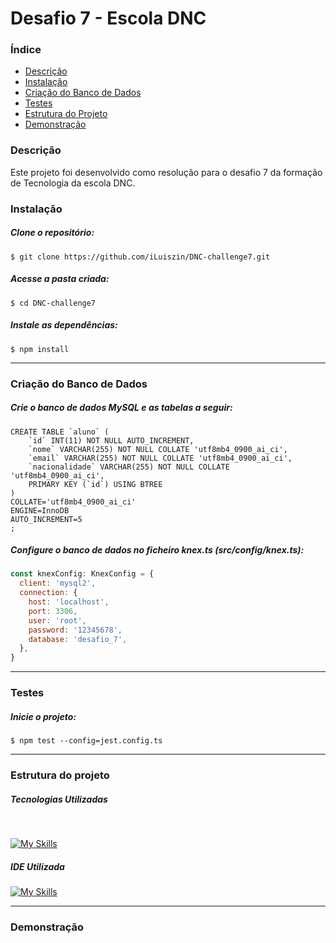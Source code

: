 # Desafio 7 - Escola DNC

### Índice

<ul>
  <a href="#descrição"><li>Descrição</li></a>
  <a href="#instalação"><li>Instalação</li></a>
  <a href="#criação-do-banco-de-dados"><li>Criação do Banco de Dados</li></a>
  <a href="#testes"><li>Testes</li></a>
  <a href="#estrutura-do-projeto"><li>Estrutura do Projeto</li></a>
  <a href="#demonstração"><li>Demonstração</li></a>
</ul>

### Descrição

Este projeto foi desenvolvido como resolução para o desafio 7 da formação de Tecnologia da escola DNC.

### Instalação

##### Clone o repositório:

```
$ git clone https://github.com/iLuiszin/DNC-challenge7.git
```

##### Acesse a pasta criada:

```
$ cd DNC-challenge7
```

##### Instale as dependências:

```
$ npm install
```

---

### Criação do Banco de Dados

##### Crie o banco de dados MySQL e as tabelas a seguir:

```mysql
CREATE TABLE `aluno` (
	`id` INT(11) NOT NULL AUTO_INCREMENT,
	`nome` VARCHAR(255) NOT NULL COLLATE 'utf8mb4_0900_ai_ci',
	`email` VARCHAR(255) NOT NULL COLLATE 'utf8mb4_0900_ai_ci',
	`nacionalidade` VARCHAR(255) NOT NULL COLLATE 'utf8mb4_0900_ai_ci',
	PRIMARY KEY (`id`) USING BTREE
)
COLLATE='utf8mb4_0900_ai_ci'
ENGINE=InnoDB
AUTO_INCREMENT=5
;
```

##### Configure o banco de dados no ficheiro knex.ts (src/config/knex.ts):

```javascript
const knexConfig: KnexConfig = {
  client: 'mysql2',
  connection: {
    host: 'localhost',
    port: 3306,
    user: 'root',
    password: '12345678',
    database: 'desafio_7',
  },
}
```

---

### Testes

##### Inicie o projeto:

```
$ npm test --config=jest.config.ts
```

---

### Estrutura do projeto

##### Tecnologias Utilizadas

<div style="display: inline_block"><br>
  
  [![My Skills](https://skillicons.dev/icons?i=nodejs,express,mysql,typescript)](https://skillicons.dev)
</div>

##### IDE Utilizada

<div> 
  
  [![My Skills](https://skillicons.dev/icons?i=vscode)](https://skillicons.dev)
</div>

---

### Demonstração
